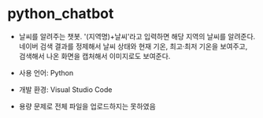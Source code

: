 # python_chatbot

- 날씨를 알려주는 챗봇. '(지역명)+날씨'라고 입력하면 해당 지역의 날씨를 알려준다. 네이버 검색 결과를 정제해서 날씨 상태와 현재 기온, 최고·최저 기온을 보여주고, 검색해서 나온 화면을 캡처해서 이미지로도 보여준다.

- 사용 언어: Python
- 개발 환경: Visual Studio Code 

- 용량 문제로 전체 파일을 업로드하지는 못하였음
